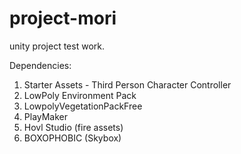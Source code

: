 # project-mori
unity project test work.

Dependencies:

1. Starter Assets - Third Person Character Controller
2. LowPoly Environment Pack
3. LowpolyVegetationPackFree
4. PlayMaker
5. Hovl Studio (fire assets)
6. BOXOPHOBIC (Skybox)
